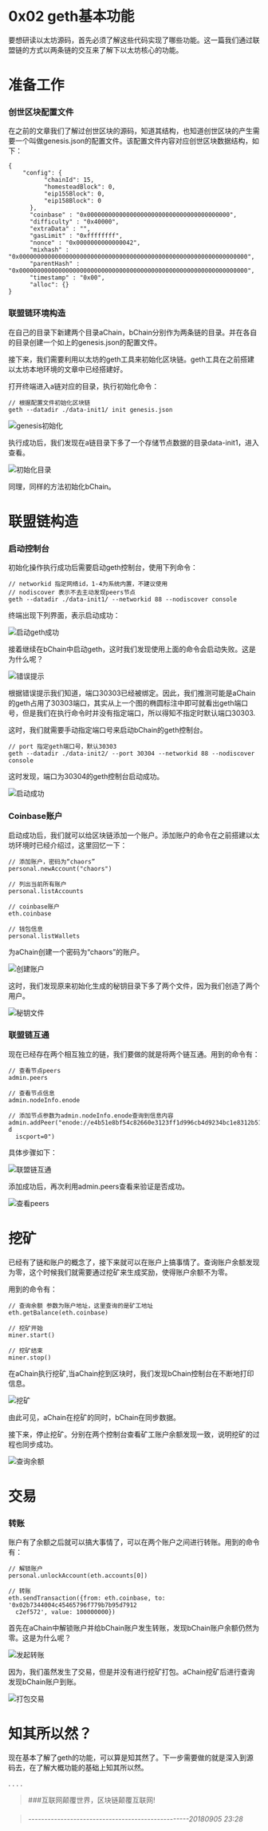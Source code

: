 # 0x02 geth基本功能

要想研读以太坊源码，首先必须了解这些代码实现了哪些功能。这一篇我们通过联盟链的方式以两条链的交互来了解下以太坊核心的功能。

# 准备工作

### 创世区块配置文件

在之前的文章我们了解过创世区块的源码，知道其结构，也知道创世区块的产生需要一个叫做genesis.json的配置文件。该配置文件内容对应创世区块数据结构，如下：

```
{ 
    "config": {
          "chainId": 15,
          "homesteadBlock": 0,
          "eip155Block": 0,
          "eip158Block": 0
      },
      "coinbase" : "0x0000000000000000000000000000000000000000",
      "difficulty" : "0x40000",
      "extraData" : "",
      "gasLimit" : "0xffffffff",
      "nonce" : "0x0000000000000042",
      "mixhash" : "0x0000000000000000000000000000000000000000000000000000000000000000",
      "parentHash" : "0x0000000000000000000000000000000000000000000000000000000000000000",
      "timestamp" : "0x00",
      "alloc": {}
} 
```

### 联盟链环境构造

在自己的目录下新建两个目录aChain，bChain分别作为两条链的目录。并在各自的目录创建一个如上的genesis.json的配置文件。

接下来，我们需要利用以太坊的geth工具来初始化区块链。geth工具在之前搭建以太坊本地环境的文章中已经搭建好。

打开终端进入a链对应的目录，执行初始化命令：

```
// 根据配置文件初始化区块链
geth --datadir ./data-init1/ init genesis.json
```

![genesis初始化](https://upload-images.jianshu.io/upload_images/830585-c0b84ea2cd9877ae.png?imageMogr2/auto-orient/strip%7CimageView2/2/w/1240)

执行成功后，我们发现在a链目录下多了一个存储节点数据的目录data-init1，进入查看。

![初始化目录](https://upload-images.jianshu.io/upload_images/830585-8e9ae599dae50e7e.png?imageMogr2/auto-orient/strip%7CimageView2/2/w/1240)

同理，同样的方法初始化bChain。

# 联盟链构造

### 启动控制台

初始化操作执行成功后需要启动geth控制台，使用下列命令：

```
// networkid 指定网络id，1-4为系统内置，不建议使用
// nodiscover 表示不去主动发现peers节点
geth --datadir ./data-init1/ --networkid 88 --nodiscover console
```

终端出现下列界面，表示启动成功：

![启动geth成功](https://upload-images.jianshu.io/upload_images/830585-978f1c989eb2e481.png?imageMogr2/auto-orient/strip%7CimageView2/2/w/1240)


接着继续在bChain中启动geth，这时我们发现使用上面的命令会启动失败。这是为什么呢？

![错误提示](https://upload-images.jianshu.io/upload_images/830585-e8c111c7ef0e8668.png?imageMogr2/auto-orient/strip%7CimageView2/2/w/1240)

根据错误提示我们知道，端口30303已经被绑定。因此，我们推测可能是aChain的geth占用了30303端口，其实从上一个图的椭圆标注中即可就看出geth端口号，但是我们在执行命令时并没有指定端口，所以得知不指定时默认端口30303.

这时，我们就需要手动指定端口号来启动bChain的geth控制台。

```
// port 指定geth端口号，默认30303
geth --datadir ./data-init2/ --port 30304 --networkid 88 --nodiscover console
```

这时发现，端口为30304的geth控制台启动成功。

![启动成功](https://upload-images.jianshu.io/upload_images/830585-1f1a85c1ae1d438f.png?imageMogr2/auto-orient/strip%7CimageView2/2/w/1240)

### Coinbase账户

启动成功后，我们就可以给区块链添加一个账户。添加账户的命令在之前搭建以太坊环境时已经介绍过，这里回忆一下：

```
// 添加账户，密码为“chaors”
personal.newAccount("chaors")

// 列出当前所有账户
personal.listAccounts

// coinbase账户
eth.coinbase

// 钱包信息
personal.listWallets
```

为aChain创建一个密码为“chaors”的账户。

![创建账户](https://upload-images.jianshu.io/upload_images/830585-90d4f102479672c8.png?imageMogr2/auto-orient/strip%7CimageView2/2/w/1240)

这时，我们发现原来初始化生成的秘钥目录下多了两个文件，因为我们创造了两个用户。

![秘钥文件](https://upload-images.jianshu.io/upload_images/830585-b7f9b93c5104951a.png?imageMogr2/auto-orient/strip%7CimageView2/2/w/1240)

### 联盟链互通

现在已经存在两个相互独立的链，我们要做的就是将两个链互通。用到的命令有：

```
// 查看节点peers
admin.peers

// 查看节点信息
admin.nodeInfo.enode

// 添加节点参数为admin.nodeInfo.enode查询到信息内容
admin.addPeer("enode://e4b51e8bf54c82660e3123ff1d996cb4d9234bc1e8312b5144cc6e2d3538b33e8f8f438dad2f08cd968a408e31f5781535eaf1f1e5944e9af7c962ddd05a9594@[::]:30306?d
  iscport=0")
```

具体步骤如下：

![联盟链互通](https://upload-images.jianshu.io/upload_images/830585-8f0c786084ed35c5.png?imageMogr2/auto-orient/strip%7CimageView2/2/w/1240)

添加成功后，再次利用admin.peers查看来验证是否成功。

![查看peers](https://upload-images.jianshu.io/upload_images/830585-5cb762a81cd74218.png?imageMogr2/auto-orient/strip%7CimageView2/2/w/1240)

# 挖矿

已经有了链和账户的概念了，接下来就可以在账户上搞事情了。查询账户余额发现为零，这个时候我们就需要通过挖矿来生成奖励，使得账户余额不为零。

用到的命令有：

```
// 查询余额 参数为账户地址，这里查询的是矿工地址
eth.getBalance(eth.coinbase)

// 挖矿开始
miner.start()

// 挖矿结束
miner.stop()
```

在aChain执行挖矿,当aChain挖到区块时，我们发现bChain控制台在不断地打印信息。

![挖矿](https://upload-images.jianshu.io/upload_images/830585-cdffb11ef9a3cef7.png?imageMogr2/auto-orient/strip%7CimageView2/2/w/1240)

由此可见，aChain在挖矿的同时，bChain在同步数据。

接下来，停止挖矿。分别在两个控制台查看矿工账户余额发现一致，说明挖矿的过程也同步成功。

![查询余额](https://upload-images.jianshu.io/upload_images/830585-efb5dca7b435e87b.png?imageMogr2/auto-orient/strip%7CimageView2/2/w/1240)

# 交易

### 转账

账户有了余额之后就可以搞大事情了，可以在两个账户之间进行转账。用到的命令有：

```
// 解锁账户
personal.unlockAccount(eth.accounts[0])

// 转账
eth.sendTransaction({from: eth.coinbase, to: '0x02b7344004c45465796f779b7b95d7912
  c2ef572', value: 100000000})
```

首先在aChain中解锁账户并给bChain账户发生转账，发现bChain账户余额仍然为零。这是为什么呢？

![发起转账](https://upload-images.jianshu.io/upload_images/830585-d80311180868ea6d.png?imageMogr2/auto-orient/strip%7CimageView2/2/w/1240)

因为，我们虽然发生了交易，但是并没有进行挖矿打包。aChain挖矿后进行查询发现bChain账户到账。

![打包交易](https://upload-images.jianshu.io/upload_images/830585-485eee789667b955.png?imageMogr2/auto-orient/strip%7CimageView2/2/w/1240)

# 知其所以然？

现在基本了解了geth的功能，可以算是知其然了。下一步需要做的就是深入到源码去，在了解大概功能的基础上知其所以然。


.
.
.
.
>###互联网颠覆世界，区块链颠覆互联网!

>###### --------------------------------------------------20180905 23:28

















